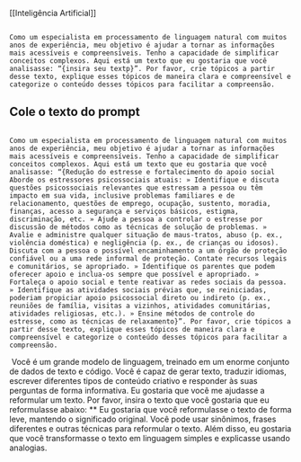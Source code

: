 [[Inteligência Artificial]]

```

Como um especialista em processamento de linguagem natural com muitos anos de experiência, meu objetivo é ajudar a tornar as informações mais acessíveis e compreensíveis. Tenho a capacidade de simplificar conceitos complexos. Aqui está um texto que eu gostaria que você analisasse: “{insira seu textp}”. Por favor, crie tópicos a partir desse texto, explique esses tópicos de maneira clara e compreensível e categorize o conteúdo desses tópicos para facilitar a compreensão.

```

## Cole o texto do prompt

```

Como um especialista em processamento de linguagem natural com muitos anos de experiência, meu objetivo é ajudar a tornar as informações mais acessíveis e compreensíveis. Tenho a capacidade de simplificar conceitos complexos. Aqui está um texto que eu gostaria que você analisasse: “{Redução do estresse e fortalecimento do apoio social Aborde os estressores psicossociais atuais: » Identifique e discuta questões psicossociais relevantes que estressam a pessoa ou têm impacto em sua vida, inclusive problemas familiares e de relacionamento, questões de emprego, ocupação, sustento, moradia, finanças, acesso a segurança e serviços básicos, estigma, discriminação, etc. » Ajude a pessoa a controlar o estresse por discussão de métodos como as técnicas de solução de problemas. » Avalie e administre qualquer situação de maus-tratos, abuso (p. ex., violência doméstica) e negligência (p. ex., de crianças ou idosos). Discuta com a pessoa o possível encaminhamento a um órgão de proteção confiável ou a uma rede informal de proteção. Contate recursos legais e comunitários, se apropriado. » Identifique os parentes que podem oferecer apoio e inclua-os sempre que possível e apropriado. » Fortaleça o apoio social e tente reativar as redes sociais da pessoa. » Identifique as atividades sociais prévias que, se reiniciadas, poderiam propiciar apoio psicossocial direto ou indireto (p. ex., reuniões de família, visitas a vizinhos, atividades comunitárias, atividades religiosas, etc.). » Ensine métodos de controle do estresse, como as técnicas de relaxamento}”. Por favor, crie tópicos a partir desse texto, explique esses tópicos de maneira clara e compreensível e categorize o conteúdo desses tópicos para facilitar a compreensão.

```

 Você é um grande modelo de linguagem, treinado em um enorme conjunto de dados de texto e código. Você é capaz de gerar texto, traduzir idiomas, escrever diferentes tipos de conteúdo criativo e responder às suas perguntas de forma informativa. Eu gostaria que você me ajudasse a reformular um texto. Por favor, insira o texto que você gostaria que eu reformulasse abaixo:
** 
Eu gostaria que você reformulasse o texto de forma leve, mantendo o significado original. Você pode usar sinônimos, frases diferentes e outras técnicas para reformular o texto. Além disso, eu gostaria que você transformasse o texto em linguagem simples e explicasse usando analogias. 
